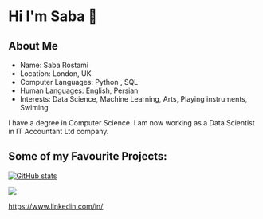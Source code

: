 # Hi I'm Saba 👋

## About Me
- Name: Saba Rostami
- Location: London, UK
- Computer Languages: Python , SQL
- Human Languages: English, Persian
- Interests: Data Science, Machine Learning, Arts, Playing instruments, Swiming

I have a degree in Computer Science. I am now working as a Data Scientist in IT Accountant Ltd company.

## Some of my Favourite Projects:




[![GitHub stats](https://github-readme-stats.vercel.app/api?username=Saba-Rostami&show_icons=true&theme=jolly)](https://github.com/Saba-Rostami/github-readme-stats)

<img src="[https://www.linkedin.com/in/]/experience?username=[saba-rostami-0026b6187]" />

https://www.linkedin.com/in/
